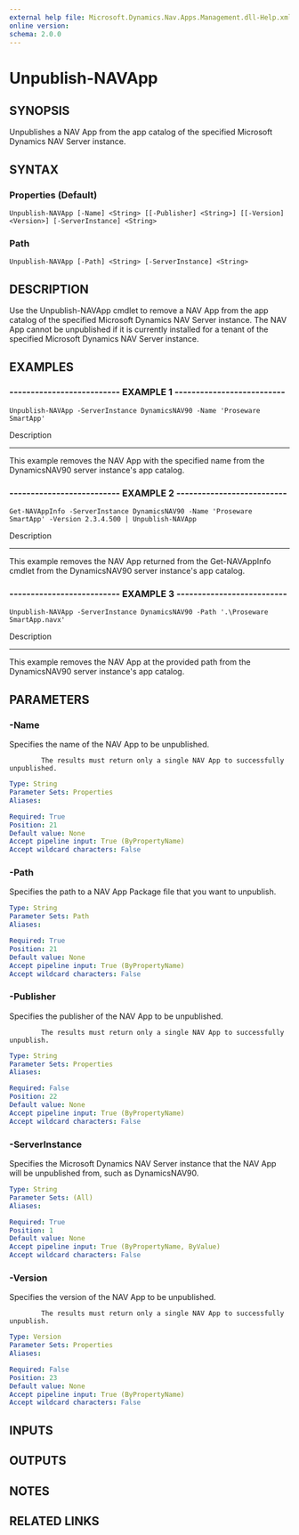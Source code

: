 ```yaml
---
external help file: Microsoft.Dynamics.Nav.Apps.Management.dll-Help.xml
online version: 
schema: 2.0.0
---
```


# Unpublish-NAVApp

## SYNOPSIS
Unpublishes a NAV App from the app catalog of the specified Microsoft Dynamics NAV Server instance.

## SYNTAX

### Properties (Default)
```
Unpublish-NAVApp [-Name] <String> [[-Publisher] <String>] [[-Version] <Version>] [-ServerInstance] <String>
```

### Path
```
Unpublish-NAVApp [-Path] <String> [-ServerInstance] <String>
```

## DESCRIPTION
Use the Unpublish-NAVApp cmdlet to remove a NAV App from the app catalog of the specified Microsoft Dynamics NAV Server instance.
The NAV App cannot be unpublished if it is currently installed for a tenant of the specified Microsoft Dynamics NAV Server instance.

## EXAMPLES

### -------------------------- EXAMPLE 1 --------------------------
```
Unpublish-NAVApp -ServerInstance DynamicsNAV90 -Name 'Proseware SmartApp'
```

Description

-----------

This example removes the NAV App with the specified name from the DynamicsNAV90 server instance's app catalog.

### -------------------------- EXAMPLE 2 --------------------------
```
Get-NAVAppInfo -ServerInstance DynamicsNAV90 -Name 'Proseware SmartApp' -Version 2.3.4.500 | Unpublish-NAVApp
```

Description

-----------

This example removes the NAV App returned from the Get-NAVAppInfo cmdlet from the DynamicsNAV90 server instance's app catalog.

### -------------------------- EXAMPLE 3 --------------------------
```
Unpublish-NAVApp -ServerInstance DynamicsNAV90 -Path '.\Proseware SmartApp.navx'
```

Description

-----------

This example removes the NAV App at the provided path from the DynamicsNAV90 server instance's app catalog.

## PARAMETERS

### -Name
Specifies the name of the NAV App to be unpublished.

            The results must return only a single NAV App to successfully unpublished.

```yaml
Type: String
Parameter Sets: Properties
Aliases: 

Required: True
Position: 21
Default value: None
Accept pipeline input: True (ByPropertyName)
Accept wildcard characters: False
```

### -Path
Specifies the path to a NAV App Package file that you want to unpublish.

```yaml
Type: String
Parameter Sets: Path
Aliases: 

Required: True
Position: 21
Default value: None
Accept pipeline input: True (ByPropertyName)
Accept wildcard characters: False
```

### -Publisher
Specifies the publisher of the NAV App to be unpublished.

            The results must return only a single NAV App to successfully unpublish.

```yaml
Type: String
Parameter Sets: Properties
Aliases: 

Required: False
Position: 22
Default value: None
Accept pipeline input: True (ByPropertyName)
Accept wildcard characters: False
```

### -ServerInstance
Specifies the Microsoft Dynamics NAV Server instance that the NAV App will be unpublished from, such as DynamicsNAV90.

```yaml
Type: String
Parameter Sets: (All)
Aliases: 

Required: True
Position: 1
Default value: None
Accept pipeline input: True (ByPropertyName, ByValue)
Accept wildcard characters: False
```

### -Version
Specifies the version of the NAV App to be unpublished.

            The results must return only a single NAV App to successfully unpublish.

```yaml
Type: Version
Parameter Sets: Properties
Aliases: 

Required: False
Position: 23
Default value: None
Accept pipeline input: True (ByPropertyName)
Accept wildcard characters: False
```

## INPUTS

## OUTPUTS

## NOTES
## RELATED LINKS

